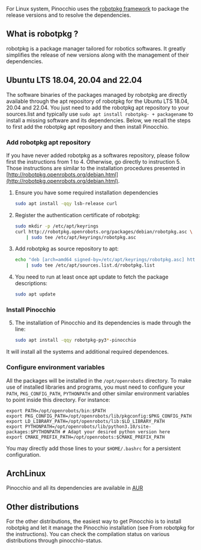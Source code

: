 For Linux system, Pinocchio uses the [robotpkg framework](http://robotpkg.openrobots.org) to package the release
versions and to resolve the dependencies.

## What is robotpkg ?

robotpkg is a package manager tailored for robotics softwares. It greatly simplifies the release of new versions along
with the management of their dependencies.

## Ubuntu LTS 18.04, 20.04 and 22.04

The software binaries of the packages managed by robotpkg are directly available through the apt repository
of robotpkg for the Ubuntu LTS 18.04, 20.04 and 22.04. You just need to add the robotpkg apt repository to your
sources.list and typically use `sudo apt install robotpkg- + packagename` to install a missing software and its
dependencies. Below, we recall the steps to first add the robotpkg apt repository and then install Pinocchio.

### Add robotpkg apt repository

If you have never added robotpkg as a softwares repository, please follow first the instructions from 1 to 4.
Otherwise, go directly to instruction 5. Those instructions are similar to the installation procedures presented in
[http://robotpkg.openrobots.org/debian.html](http://robotpkg.openrobots.org/debian.html).

1. Ensure you have some required installation dependencies

    ```bash
    sudo apt install -qqy lsb-release curl
    ```

2. Register the authentication certificate of robotpkg:

    ```bash
    sudo mkdir -p /etc/apt/keyrings
    curl http://robotpkg.openrobots.org/packages/debian/robotpkg.asc \
        | sudo tee /etc/apt/keyrings/robotpkg.asc
    ```

3. Add robotpkg as source repository to apt:

    ```bash
    echo "deb [arch=amd64 signed-by=/etc/apt/keyrings/robotpkg.asc] http://robotpkg.openrobots.org/packages/debian/pub $(lsb_release -cs) robotpkg" \
        | sudo tee /etc/apt/sources.list.d/robotpkg.list
    ```

4. You need to run at least once apt update to fetch the package descriptions:

    ```bash
    sudo apt update
    ```

### Install Pinocchio

5. The installation of Pinocchio and its dependencies is made through the line:

    ```bash
    sudo apt install -qqy robotpkg-py3*-pinocchio
    ```

It will install all the systems and additional required dependences.

### Configure environment variables

All the packages will be installed in the `/opt/openrobots` directory. To make use of installed libraries and programs,
you must need to configure your `PATH`, `PKG_CONFIG_PATH`, `PYTHONPATH` and other similar environment variables to
point inside this directory. For instance:

```
export PATH=/opt/openrobots/bin:$PATH
export PKG_CONFIG_PATH=/opt/openrobots/lib/pkgconfig:$PKG_CONFIG_PATH
export LD_LIBRARY_PATH=/opt/openrobots/lib:$LD_LIBRARY_PATH
export PYTHONPATH=/opt/openrobots/lib/python3.10/site-packages:$PYTHONPATH # Adapt your desired python version here
export CMAKE_PREFIX_PATH=/opt/openrobots:$CMAKE_PREFIX_PATH
```

You may directly add those lines to your `$HOME/.bashrc` for a persistent configuration.

## ArchLinux

Pinocchio and all its dependencies are available in [AUR](https://aur.archlinux.org/packages/pinocchio/)

## Other distributions

For the other distributions, the easiest way to get Pinocchio is to install robotpkg and let it manage the Pinocchio
installation (see From robotpkg for the instructions). You can check the compilation status on various distributions
through pinocchio-status.
